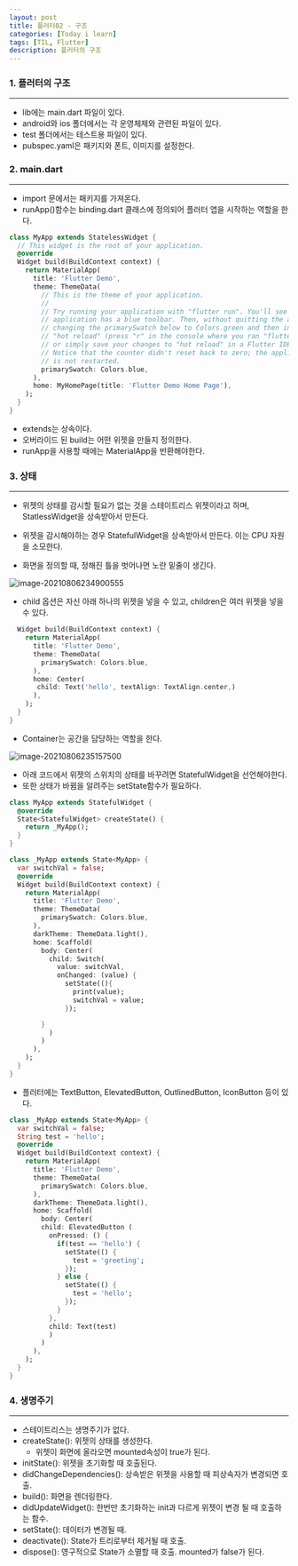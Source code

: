 ```yaml
---
layout: post
title: 플러터02 - 구조
categories: [Today i learn]
tags: [TIL, Flutter]
description: 플러터의 구조
---
```


### 1. 플러터의 구조

---

- lib에는 main.dart 파일이 있다.
- android와 ios 폴더에서는 각 운영체제와 관련된 파일이 있다.
- test 폴더에서는 테스트용 파일이 있다.
- pubspec.yaml은 패키지와 폰트, 이미지를 설정한다.

### 2. main.dart

---

- import 문에서는 패키지를 가져온다.
- runApp()함수는 binding.dart 클래스에 정의되어 플러터 앱을 시작하는 역할을 한다.

```dart
class MyApp extends StatelessWidget {
  // This widget is the root of your application.
  @override
  Widget build(BuildContext context) {
    return MaterialApp(
      title: 'Flutter Demo',
      theme: ThemeData(
        // This is the theme of your application.
        //
        // Try running your application with "flutter run". You'll see the
        // application has a blue toolbar. Then, without quitting the app, try
        // changing the primarySwatch below to Colors.green and then invoke
        // "hot reload" (press "r" in the console where you ran "flutter run",
        // or simply save your changes to "hot reload" in a Flutter IDE).
        // Notice that the counter didn't reset back to zero; the application
        // is not restarted.
        primarySwatch: Colors.blue,
      ),
      home: MyHomePage(title: 'Flutter Demo Home Page'),
    );
  }
}
```

- extends는 상속이다.
- 오버라이드 된 build는 어떤 위젯을 만들지 정의한다.
- runApp을 사용할 때에는 MaterialApp을 반환해야한다.

### 3. 상태

---

- 위젯의 상태를 감시할 필요가 없는 것을 스테이트리스 위젯이라고 하며, StatlessWidget을 상속받아서 만든다.
- 위젯을 감시해야하는 경우 StatefulWidget을 상속받아서 만든다. 이는 CPU 자원을 소모한다.

- 화면을 정의할 때, 정해진 틀을 벗어나면 노란 밑줄이 생긴다.

![image-20210806234900555](https://raw.githubusercontent.com/chunyunseo/ImageRepo/image/img/image-20210806234900555.png)

- child 옵션은 자신 아래 하나의 위젯을 넣을 수 있고, children은 여러 위젯을 넣을 수 있다.

```dart
  Widget build(BuildContext context) {
    return MaterialApp(
      title: 'Flutter Demo',
      theme: ThemeData(
        primarySwatch: Colors.blue,
      ),
      home: Center(
       child: Text('hello', textAlign: TextAlign.center,)
      ),
    );
  }
}
```

- Container는 공간을 담당하는 역할을 한다.

![image-20210806235157500](https://raw.githubusercontent.com/chunyunseo/ImageRepo/image/img/image-20210806235157500.png)

- 아래 코드에서 위젯의 스위치의 상태를 바꾸려면 StatefulWidget을 선언해야한다.
- 또한 상태가 바뀜을 알려주는 setState함수가 필요하다.

```dart
class MyApp extends StatefulWidget {
  @override
  State<StatefulWidget> createState() {
    return _MyApp();
  }
}

class _MyApp extends State<MyApp> {
  var switchVal = false;
  @override
  Widget build(BuildContext context) {
    return MaterialApp(
      title: 'Flutter Demo',
      theme: ThemeData(
        primarySwatch: Colors.blue,
      ),
      darkTheme: ThemeData.light(),
      home: Scaffold(
        body: Center(
          child: Switch(
            value: switchVal,
            onChanged: (value) {
              setState((){
                print(value);
                switchVal = value;
              });

        }
          )
        )
      ),
    );
  }
}
```

- 플러터에는 TextButton, ElevatedButton, OutlinedButton, IconButton 등이 있다.

```dart
class _MyApp extends State<MyApp> {
  var switchVal = false;
  String test = 'hello';
  @override
  Widget build(BuildContext context) {
    return MaterialApp(
      title: 'Flutter Demo',
      theme: ThemeData(
        primarySwatch: Colors.blue,
      ),
      darkTheme: ThemeData.light(),
      home: Scaffold(
        body: Center(
        child: ElevatedButton (
          onPressed: () {
            if(test == 'hello') {
              setState(() {
                test = 'greeting';
              });
            } else {
              setState(() {
                test = 'hello';
              });
            }
          },
          child: Text(test)
          )
        )
      ),
    );
  }
}
```

### 4. 생명주기

---

- 스테이트리스는 생명주기가 없다.
- createState(): 위젯의 상태를 생성한다.
  - 위젯이 화면에 올라오면 mounted속성이 true가 된다.
- initState(): 위젯을 초기화할 때 호출된다.
- didChangeDependencies(): 상속받은 위젯을 사용할 때 피상속자가 변경되면 호출.
- build(): 화면을 렌더링한다.
- didUpdateWidget(): 한번만 초기화하는 init과 다르게 위젯이 변경 될 때 호출하는 함수.
- setState(): 데이터가 변경될 때.
- deactivate(): State가 트리로부터 제거될 때 호출.
- dispose(): 영구적으로 State가 소멸할 때 호출. mounted가 false가 된다.

